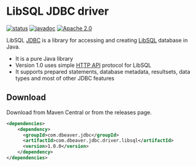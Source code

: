 # LibSQL JDBC driver

[![status](https://img.shields.io/github/actions/workflow/status/dbeaver/dbeaver-jdbc-libsql/ci.yml?branch=devel)](https://github.com/dbeaver/dbeaver-jdbc-libsql/actions/workflows/ci.yml?query=branch%3Adevel)
[![javadoc](https://javadoc.io/badge2/dbeaver/dbeaver-jdbc-libsql/javadoc.svg)](https://javadoc.io/doc/dbeaver/dbeaver-jdbc-libsql)
[![Apache 2.0](https://img.shields.io/github/license/cronn-de/jira-sync.svg)](http://www.apache.org/licenses/LICENSE-2.0)

LibSQL [JDBC](https://en.wikipedia.org/wiki/JDBC_driver) is a library for accessing and creating [LibSQL](https://github.com/tursodatabase/libsql) database in Java.
- It is a pure Java library
- Version 1.0 uses simple [HTTP API](https://github.com/tursodatabase/libsql/blob/main/docs/http_api.md) protocol for LibSQL
- It supports prepared statements, database metadata, resultsets, data types and most of other JDBC features

## Download
Download from Maven Central or from the releases page.
```xml
<dependencies>
    <dependency>
      <groupId>com.dbeaver.jdbc</groupId>
      <artifactId>com.dbeaver.jdbc.driver.libsql</artifactId>
      <version>1.0.0</version>
    </dependency>
</dependencies>
```
